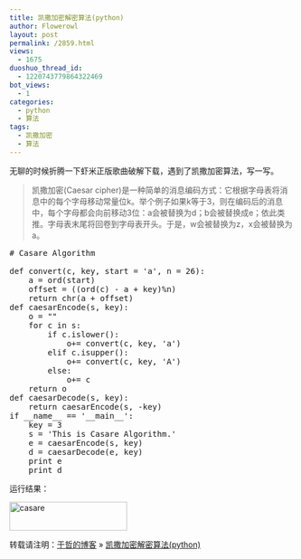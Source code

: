 ```yaml
---
title: 凯撒加密解密算法(python)
author: Flowerowl
layout: post
permalink: /2859.html
views:
  - 1675
duoshuo_thread_id:
  - 1220743779864322469
bot_views:
  - 1
categories:
  - python
  - 算法
tags:
  - 凯撒加密
  - 算法
---
```

无聊的时候折腾一下虾米正版歌曲破解下载，遇到了凯撒加密算法，写一写。

> 凯撒加密(Caesar cipher)是一种简单的消息编码方式：它根据字母表将消息中的每个字母移动常量位k。举个例子如果k等于3，则在编码后的消息中，每个字母都会向前移动3位：a会被替换为d；b会被替换成e；依此类推。字母表末尾将回卷到字母表开头。于是，w会被替换为z，x会被替换为a。

<pre class="lang:python decode:true"># Casare Algorithm

def convert(c, key, start = 'a', n = 26):
    a = ord(start)
    offset = ((ord(c) - a + key)%n)
    return chr(a + offset)
def caesarEncode(s, key):
    o = ""
    for c in s:
        if c.islower():
            o+= convert(c, key, 'a')
        elif c.isupper():
            o+= convert(c, key, 'A')
        else:
            o+= c
    return o
def caesarDecode(s, key):
    return caesarEncode(s, -key)
if __name__ == '__main__':
    key = 3
    s = 'This is Casare Algorithm.'
    e = caesarEncode(s, key)
    d = caesarDecode(e, key)
    print e
    print d</pre>

运行结果：

[<img class="alignnone size-full wp-image-2866" alt="casare" src="http://lazynight.me/wp-content/uploads/2013/04/casare.jpg" width="208" height="51" />][1]

转载请注明：[于哲的博客][2] &raquo; [凯撒加密解密算法(python)][3]

 [1]: http://lazynight.me/wp-content/uploads/2013/04/casare.jpg
 [2]: http://lazynight.me
 [3]: http://lazynight.me/2859.html